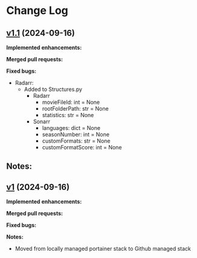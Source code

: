 # Change Log

## [v1.1](https://github.com/garyosbourne/Varken/tree/develop) (2024-09-16)

**Implemented enhancements:**

**Merged pull requests:**

**Fixed bugs:**
- Radarr:
    - Added to Structures.py
        - Radarr
            - movieFileId: int = None
            - rootFolderPath: str = None
            - statistics: str = None
        - Sonarr
            - languages: dict = None
            - seasonNumber: int = None
            - customFormats: str = None
            - customFormatScore: int = None

**Notes:**
- 

## [v1](https://github.com/garyosbourne/Varken/tree/develop) (2024-09-16)

**Implemented enhancements:**

**Merged pull requests:**

**Fixed bugs:**

**Notes:**
- Moved from locally managed portainer stack to Github managed stack